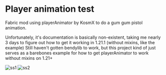 # Player animation test

Fabric mod using playerAnimator by KosmX to do a gum gum pistol animation.

Unfortunately, it's documentation is basically non-existent, taking me nearly 3 days to figure out how to get it working in 1.21.1 (without mixins, like the example)
Still haven't gotten bendylib to work, but this project kind of just serves as a barebones example for how to get playerAnimator to work without mixins on 1.21+

![ss1](https://github.com/user-attachments/assets/26328293-1901-4b94-a8d0-e750c1f45967)
![ss2](https://github.com/user-attachments/assets/6c9b34ec-1cc0-4425-8ad0-befed35cb2b2)

